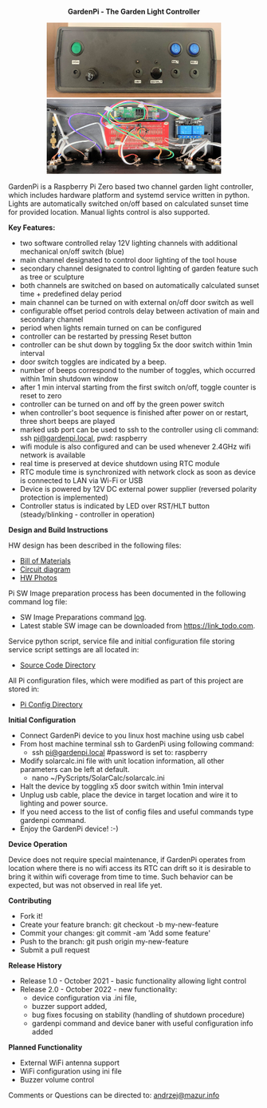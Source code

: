 **<p style="text-align: center;">GardenPi - The Garden Light Controller</p>**

<p align="center">
<img src="./hw/gardenpi_front.jpg" width="350" height="150"/>
<img src="./hw/gardenpi_internal.jpg" width="350" height="150"/>
</p>

GardenPi is a Raspberry Pi Zero based two channel garden light controller, which includes hardware platform and systemd service written in python. Lights are automatically switched on/off based on calculated sunset time for provided location. Manual lights control is also supported.


**Key Features:**

- two software controlled relay 12V lighting channels with additional mechanical on/off switch (blue)
- main channel designated to control door lighting of the tool house
- secondary channel designated to control lighting of garden feature such as tree or sculpture
- both channels are switched on based on automatically calculated sunset time + predefined delay period
- main channel can be turned on with external on/off door switch as well
- configurable offset period controls delay between activation of main and secondary channel
- period when lights remain turned on can be configured
- controller can be restarted by pressing Reset button
- controller can be shut down by toggling 5x the door switch within 1min interval
- door switch toggles are indicated by a beep.
- number of beeps correspond to the number of toggles, which occurred within 1min shutdown window
- after 1 min interval starting from the first switch on/off, toggle counter is reset to zero
- controller can be turned on and off by the green power switch
- when controller's boot sequence is finished after power on or restart, three short beeps are played 
- marked usb port can be used to ssh to the controller using cli command: ssh pi@gardenpi.local, pwd: raspberry
- wifi module is also configured and can be used whenever 2.4GHz wifi network is available
- real time is preserved at device shutdown using RTC module
- RTC module time is synchronized with network clock as soon as device is connected to LAN via Wi-Fi or USB
- Device is powered by 12V DC external power supplier (reversed polarity protection is implemented)
- Controller status is indicated by LED over RST/HLT button (steady/blinking - controller in operation)


**Design and Build Instructions**

HW design has been described in the following files:

* [Bill of Materials](./docs/gardenpi_bom.txt)
* [Circuit diagram](./docs/gardenpi_schematics.pdf)
* [HW Photos](./hw/)

Pi SW Image preparation process has been documented in the following command log file:

* SW Image Preparations command [log](./doc/gardenpi_cmd.txt).
* Latest stable SW image can be downloaded from <!-- here -->https://link_todo.com.

Service python script, service file and initial configuration file storing service script settings are all located in:

* [Source Code Directory](./src)

All Pi configuration files, which were modified as part of this project are stored in:

* [Pi Config Directory](./config)


**Initial Configuration**

* Connect GardenPi device to you linux host machine using usb cabel
* From host machine terminal ssh to GardenPi using following command:
	- ssh pi@gardenpi.local #password is set to: raspberry
* Modify solarcalc.ini  file with unit location information, all other parameters can be left at default.
	- nano ~/PyScripts/SolarCalc/solarcalc.ini
* Halt the device by toggling x5 door switch within 1min interval
* Unplug usb cable, place the device in target location and wire it to lighting and power source.
* If you need access to the list of config files and useful commands type gardenpi command.
* Enjoy the GardenPi device! :-)

**Device Operation**

Device does not require special maintenance, if GardenPi operates from location where there is no wifi access its RTC can drift so it is desirable to bring it within wifi coverage from time to time. Such behavior can be expected, but was not observed in real life yet.

**Contributing**

* Fork it!
* Create your feature branch: git checkout -b my-new-feature
* Commit your changes: git commit -am 'Add some feature'
* Push to the branch: git push origin my-new-feature
* Submit a pull request

**Release History**

* Release 1.0 - October 2021 - basic functionality allowing light control
* Release 2.0 - October 2022 - new functionality:
	* device configuration via .ini file, 
	* buzzer support added, 
	* bug fixes focusing on stability (handling of shutdown procedure)
	* gardenpi command and device baner with useful configuration info added

**Planned Functionality**

* External WiFi antenna support
* WiFi configuration using ini file
* Buzzer volume control


Comments or Questions can be directed to: andrzej@mazur.info



